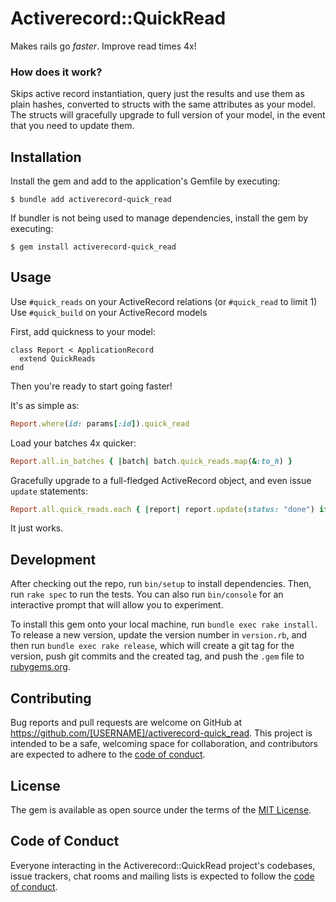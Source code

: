 # Activerecord::QuickRead

Makes rails go _faster_. Improve read times 4x!

### How does it work?

Skips active record instantiation, query just the results and use them as plain hashes, converted
to structs with the same attributes as your model. The structs will gracefully upgrade to full
version of your model, in the event that you need to update them.

## Installation


Install the gem and add to the application's Gemfile by executing:

    $ bundle add activerecord-quick_read

If bundler is not being used to manage dependencies, install the gem by executing:

    $ gem install activerecord-quick_read

## Usage

Use `#quick_reads` on your ActiveRecord relations (or `#quick_read` to limit 1)
Use `#quick_build` on your ActiveRecord models

First, add quickness to your model:
```
class Report < ApplicationRecord
  extend QuickReads
end
```

Then you're ready to start going faster!

It's as simple as:

```ruby
Report.where(id: params[:id]).quick_read
```

Load your batches 4x quicker:
```ruby
Report.all.in_batches { |batch| batch.quick_reads.map(&:to_h) }
```

Gracefully upgrade to a full-fledged ActiveRecord object, and even issue `update` statements:
```ruby
Report.all.quick_reads.each { |report| report.update(status: "done") if report.message = ?? }
```

It just works.

## Development

After checking out the repo, run `bin/setup` to install dependencies. Then, run `rake spec` to run the tests. You can also run `bin/console` for an interactive prompt that will allow you to experiment.

To install this gem onto your local machine, run `bundle exec rake install`. To release a new version, update the version number in `version.rb`, and then run `bundle exec rake release`, which will create a git tag for the version, push git commits and the created tag, and push the `.gem` file to [rubygems.org](https://rubygems.org).

## Contributing

Bug reports and pull requests are welcome on GitHub at https://github.com/[USERNAME]/activerecord-quick_read. This project is intended to be a safe, welcoming space for collaboration, and contributors are expected to adhere to the [code of conduct](https://github.com/[USERNAME]/activerecord-quick_read/blob/main/CODE_OF_CONDUCT.md).

## License

The gem is available as open source under the terms of the [MIT License](https://opensource.org/licenses/MIT).

## Code of Conduct

Everyone interacting in the Activerecord::QuickRead project's codebases, issue trackers, chat rooms and mailing lists is expected to follow the [code of conduct](https://github.com/[USERNAME]/activerecord-quick_read/blob/main/CODE_OF_CONDUCT.md).
